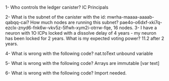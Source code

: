 1- Who controls the ledger canister? IC Principals

2- What is the subnet of the canister with the id: mwrha-maaaa-aaaab-qabqq-cai? How much nodes are running this subnet?
pae4o-o6dxf-xki7q-ezclx-znyd6-fnk6w-vkv5z-5lfwh-xym2i-otrrw-fqe, 16 nodes.
3- I have a neuron with 1O ICPs locked with a dissolve delay of 4 years - my neuron has been locked for 2 years. What is my expected voting power? 11.2 after 2 years.

4- What is wrong with the following code? nat.toText unbound variable

5- What is wrong with the following code? Arrays are immutable [var text]

6- What is wrong with the following code? Import needed.
